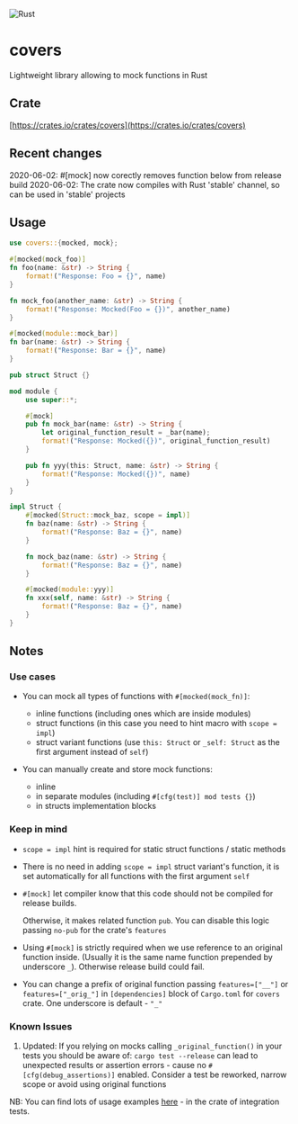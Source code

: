 ![Rust](https://github.com/reanimatorzon/covers/workflows/Rust/badge.svg)

# covers #
Lightweight library allowing to mock functions in Rust

## Crate ##
[https://crates.io/crates/covers](https://crates.io/crates/covers)

## Recent changes ##
2020-06-02: #[mock] now corectly removes function below from release build
2020-06-02: The crate now compiles with Rust 'stable' channel, so can be used in 'stable' projects

## Usage ##
```rust
use covers::{mocked, mock};

#[mocked(mock_foo)]
fn foo(name: &str) -> String {
    format!("Response: Foo = {}", name)
}

fn mock_foo(another_name: &str) -> String {
    format!("Response: Mocked(Foo = {})", another_name)
}

#[mocked(module::mock_bar)]
fn bar(name: &str) -> String {
    format!("Response: Bar = {}", name)
}

pub struct Struct {}

mod module {
    use super::*;

    #[mock]
    pub fn mock_bar(name: &str) -> String {
        let original_function_result = _bar(name);
        format!("Response: Mocked({})", original_function_result)
    }

    pub fn yyy(this: Struct, name: &str) -> String {
        format!("Response: Mocked({})", name)
    }
}

impl Struct {
    #[mocked(Struct::mock_baz, scope = impl)]
    fn baz(name: &str) -> String {
        format!("Response: Baz = {}", name)
    }

    fn mock_baz(name: &str) -> String {
        format!("Response: Baz = {}", name)
    }

    #[mocked(module::yyy)]
    fn xxx(self, name: &str) -> String {
        format!("Response: Baz = {}", name)
    }
}
```

## Notes ##

### Use cases ###
* You can mock all types of functions with `#[mocked(mock_fn)]`:
    * inline functions (including ones which are inside modules)
    * struct functions (in this case you need to hint macro with `scope = impl`)
    * struct variant functions (use `this: Struct` or `_self: Struct` as the first argument instead of `self`)
    
* You can manually create and store mock functions:
    * inline
    * in separate modules (including `#[cfg(test)] mod tests {}`)
    * in structs implementation blocks
    
### Keep in mind ###
* `scope = impl` hint is required for static struct functions / static methods
* There is no need in adding `scope = impl` struct variant's function, 
  it is set automatically for all functions with the first argument `self`
* `#[mock]` let compiler know that this code should not be compiled for release builds.

  Otherwise, it makes related function `pub`. You can disable this logic passing `no-pub` for the crate's `features` 
* Using `#[mock]` is strictly required when we use reference to an original function 
  inside. (Usually it is the same name function prepended by underscore `_`). Otherwise release build could fail.
* You can change a prefix of original function passing `features=["__"]` or `features=["_orig_"]`
  in `[dependencies]` block of `Cargo.toml` for `covers` crate. One underscore is default - `"_"`
  
### Known Issues ###
1. Updated: If you relying on mocks calling `_original_function()` in your tests
   you should be aware of: `cargo test --release` can lead to unexpected results
   or assertion errors - cause no `#[cfg(debug_assertions)]` enabled.
   Consider a test be reworked, narrow scope or avoid using original functions  
 
NB: You can find lots of usage examples [here](https://github.com/reanimatorzon/covers/blob/master/covers_it/src/main.rs) -
in the crate of integration tests.     

 
